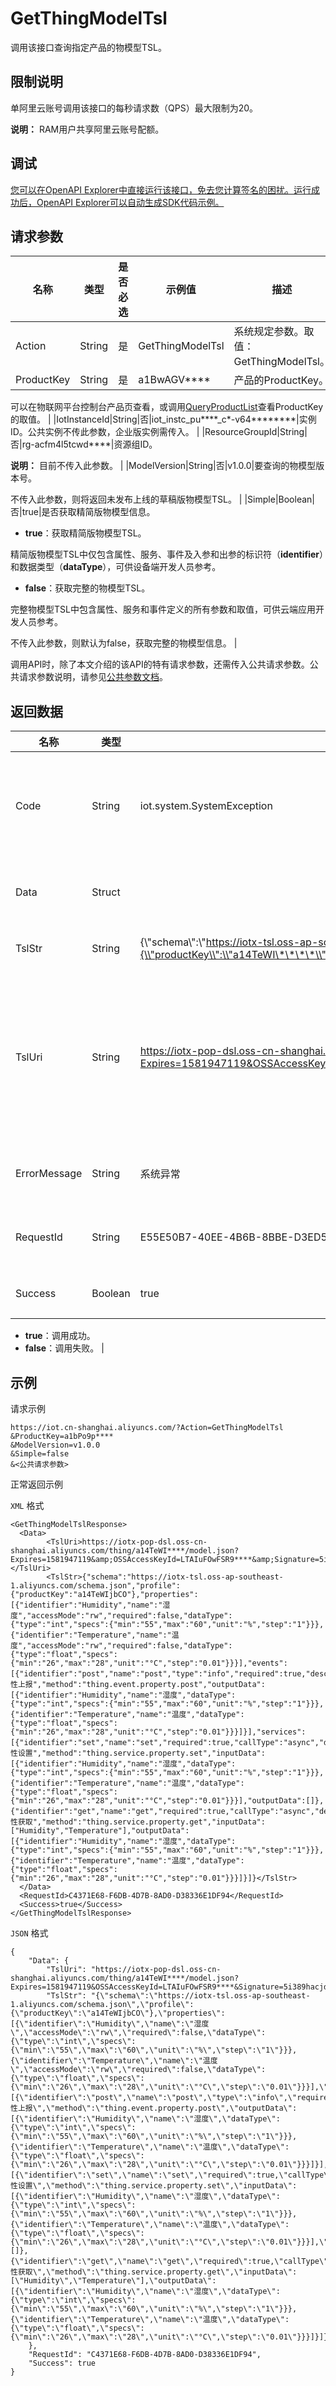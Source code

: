 # GetThingModelTsl

调用该接口查询指定产品的物模型TSL。

## 限制说明

单阿里云账号调用该接口的每秒请求数（QPS）最大限制为20。

**说明：** RAM用户共享阿里云账号配额。

## 调试

[您可以在OpenAPI Explorer中直接运行该接口，免去您计算签名的困扰。运行成功后，OpenAPI Explorer可以自动生成SDK代码示例。](https://api.aliyun.com/#product=Iot&api=GetThingModelTsl&type=RPC&version=2018-01-20)

## 请求参数

|名称|类型|是否必选|示例值|描述|
|--|--|----|---|--|
|Action|String|是|GetThingModelTsl|系统规定参数。取值：GetThingModelTsl。 |
|ProductKey|String|是|a1BwAGV\*\*\*\*|产品的ProductKey。

 可以在物联网平台控制台产品页查看，或调用[QueryProductList](~~69271~~)查看ProductKey的取值。 |
|IotInstanceId|String|否|iot\_instc\_pu\*\*\*\*\_c\*-v64\*\*\*\*\*\*\*\*|实例ID。公共实例不传此参数，企业版实例需传入。 |
|ResourceGroupId|String|否|rg-acfm4l5tcwd\*\*\*\*|资源组ID。

 **说明：** 目前不传入此参数。 |
|ModelVersion|String|否|v1.0.0|要查询的物模型版本号。

 不传入此参数，则将返回未发布上线的草稿版物模型TSL。 |
|Simple|Boolean|否|true|是否获取精简版物模型信息。

 -   **true**：获取精简版物模型TSL。

精简版物模型TSL中仅包含属性、服务、事件及入参和出参的标识符（**identifier**）和数据类型（**dataType**），可供设备端开发人员参考。

-   **false**：获取完整的物模型TSL。

完整物模型TSL中包含属性、服务和事件定义的所有参数和取值，可供云端应用开发人员参考。


 不传入此参数，则默认为false，获取完整的物模型信息。 |

调用API时，除了本文介绍的该API的特有请求参数，还需传入公共请求参数。公共请求参数说明，请参见[公共参数文档](~~30561~~)。

## 返回数据

|名称|类型|示例值|描述|
|--|--|---|--|
|Code|String|iot.system.SystemException|调用失败时，返回的错误码。更多信息，请参见[错误码](~~87387~~)。 |
|Data|Struct| |调用成功时，返回的物模型信息。 |
|TslStr|String|\{\\"schema\\":\\"https://iotx-tsl.oss-ap-southeast-1.aliyuncs.com/schema.json\\",\\"profile\\":\{\\"productKey\\":\\"a14TeWI\*\*\*\*\\"\},\\"properties\\":\[\{\\"identifier\\":\\"Humidity\\"\}\]\}|物模型的TSL字符串。 |
|TslUri|String|https://iotx-pop-dsl.oss-cn-shanghai.aliyuncs.com/thing/a14TeWI\*\*\*\*/model.json?Expires=1581947119&OSSAccessKeyId=LTAIuFOwFSR9\*\*\*\*&Signature=5i389hacjdj3t%2FnrHmQpEUfnxw\*\*\*\*|物模型数据在对象存储（OSS）上的存储地址URI。返回的URI有效期为60分钟。 |
|ErrorMessage|String|系统异常|调用失败时，返回的出错信息。 |
|RequestId|String|E55E50B7-40EE-4B6B-8BBE-D3ED55CCF565|阿里云为该请求生成的唯一标识符。 |
|Success|Boolean|true|表示是否调用成功。

 -   **true**：调用成功。
-   **false**：调用失败。 |

## 示例

请求示例

```
https://iot.cn-shanghai.aliyuncs.com/?Action=GetThingModelTsl
&ProductKey=a1bPo9p****
&ModelVersion=v1.0.0
&Simple=false
&<公共请求参数>
```

正常返回示例

`XML` 格式

```
<GetThingModelTslResponse>
  <Data>
        <TslUri>https://iotx-pop-dsl.oss-cn-shanghai.aliyuncs.com/thing/a14TeWI****/model.json?Expires=1581947119&amp;OSSAccessKeyId=LTAIuFOwFSR9****&amp;Signature=5i389hacjdj3t%2FnrHmQpEUfnx****</TslUri>
        <TslStr>{"schema":"https://iotx-tsl.oss-ap-southeast-1.aliyuncs.com/schema.json","profile":{"productKey":"a14TeWIjbCO"},"properties":[{"identifier":"Humidity","name":"湿度","accessMode":"rw","required":false,"dataType":{"type":"int","specs":{"min":"55","max":"60","unit":"%","step":"1"}}},{"identifier":"Temperature","name":"温度","accessMode":"rw","required":false,"dataType":{"type":"float","specs":{"min":"26","max":"28","unit":"°C","step":"0.01"}}}],"events":[{"identifier":"post","name":"post","type":"info","required":true,"desc":"属性上报","method":"thing.event.property.post","outputData":[{"identifier":"Humidity","name":"湿度","dataType":{"type":"int","specs":{"min":"55","max":"60","unit":"%","step":"1"}}},{"identifier":"Temperature","name":"温度","dataType":{"type":"float","specs":{"min":"26","max":"28","unit":"°C","step":"0.01"}}}]}],"services":[{"identifier":"set","name":"set","required":true,"callType":"async","desc":"属性设置","method":"thing.service.property.set","inputData":[{"identifier":"Humidity","name":"湿度","dataType":{"type":"int","specs":{"min":"55","max":"60","unit":"%","step":"1"}}},{"identifier":"Temperature","name":"温度","dataType":{"type":"float","specs":{"min":"26","max":"28","unit":"°C","step":"0.01"}}}],"outputData":[]},{"identifier":"get","name":"get","required":true,"callType":"async","desc":"属性获取","method":"thing.service.property.get","inputData":["Humidity","Temperature"],"outputData":[{"identifier":"Humidity","name":"湿度","dataType":{"type":"int","specs":{"min":"55","max":"60","unit":"%","step":"1"}}},{"identifier":"Temperature","name":"温度","dataType":{"type":"float","specs":{"min":"26","max":"28","unit":"°C","step":"0.01"}}}]}]}</TslStr>
  </Data>
  <RequestId>C4371E68-F6DB-4D7B-8AD0-D38336E1DF94</RequestId>
  <Success>true</Success>
</GetThingModelTslResponse>
```

`JSON` 格式

```
{
	"Data": {
		"TslUri": "https://iotx-pop-dsl.oss-cn-shanghai.aliyuncs.com/thing/a14TeWI****/model.json?Expires=1581947119&OSSAccessKeyId=LTAIuFOwFSR9****&Signature=5i389hacjdj3t%2FnrHmQpEUfnx****",
		"TslStr": "{\"schema\":\"https://iotx-tsl.oss-ap-southeast-1.aliyuncs.com/schema.json\",\"profile\":{\"productKey\":\"a14TeWIjbCO\"},\"properties\":[{\"identifier\":\"Humidity\",\"name\":\"湿度\",\"accessMode\":\"rw\",\"required\":false,\"dataType\":{\"type\":\"int\",\"specs\":{\"min\":\"55\",\"max\":\"60\",\"unit\":\"%\",\"step\":\"1\"}}},{\"identifier\":\"Temperature\",\"name\":\"温度\",\"accessMode\":\"rw\",\"required\":false,\"dataType\":{\"type\":\"float\",\"specs\":{\"min\":\"26\",\"max\":\"28\",\"unit\":\"°C\",\"step\":\"0.01\"}}}],\"events\":[{\"identifier\":\"post\",\"name\":\"post\",\"type\":\"info\",\"required\":true,\"desc\":\"属性上报\",\"method\":\"thing.event.property.post\",\"outputData\":[{\"identifier\":\"Humidity\",\"name\":\"湿度\",\"dataType\":{\"type\":\"int\",\"specs\":{\"min\":\"55\",\"max\":\"60\",\"unit\":\"%\",\"step\":\"1\"}}},{\"identifier\":\"Temperature\",\"name\":\"温度\",\"dataType\":{\"type\":\"float\",\"specs\":{\"min\":\"26\",\"max\":\"28\",\"unit\":\"°C\",\"step\":\"0.01\"}}}]}],\"services\":[{\"identifier\":\"set\",\"name\":\"set\",\"required\":true,\"callType\":\"async\",\"desc\":\"属性设置\",\"method\":\"thing.service.property.set\",\"inputData\":[{\"identifier\":\"Humidity\",\"name\":\"湿度\",\"dataType\":{\"type\":\"int\",\"specs\":{\"min\":\"55\",\"max\":\"60\",\"unit\":\"%\",\"step\":\"1\"}}},{\"identifier\":\"Temperature\",\"name\":\"温度\",\"dataType\":{\"type\":\"float\",\"specs\":{\"min\":\"26\",\"max\":\"28\",\"unit\":\"°C\",\"step\":\"0.01\"}}}],\"outputData\":[]},{\"identifier\":\"get\",\"name\":\"get\",\"required\":true,\"callType\":\"async\",\"desc\":\"属性获取\",\"method\":\"thing.service.property.get\",\"inputData\":[\"Humidity\",\"Temperature\"],\"outputData\":[{\"identifier\":\"Humidity\",\"name\":\"湿度\",\"dataType\":{\"type\":\"int\",\"specs\":{\"min\":\"55\",\"max\":\"60\",\"unit\":\"%\",\"step\":\"1\"}}},{\"identifier\":\"Temperature\",\"name\":\"温度\",\"dataType\":{\"type\":\"float\",\"specs\":{\"min\":\"26\",\"max\":\"28\",\"unit\":\"°C\",\"step\":\"0.01\"}}}]}]}"
	},
	"RequestId": "C4371E68-F6DB-4D7B-8AD0-D38336E1DF94",
	"Success": true
}
```

